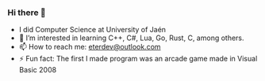 ### Hi there 👋
- I did Computer Science at University of Jaén
- 🌱 I’m interested in learning C++, C#, Lua, Go, Rust, C, among others.
- 📫 How to reach me: [eterdev@outlook.com](mailto:eterdev@outlook.com)
- ⚡ Fun fact: The first I made program was an arcade game made in Visual Basic 2008 

<!--
**antjarm/antjarm** is a ✨ _special_ ✨ repository because its `README.md` (this file) appears on your GitHub profile.

Here are some ideas to get you started:

- 🔭 I’m currently working on ...

- 👯 I’m looking to collaborate on ...
- 🤔 I’m looking for help with ...
- 💬 Ask me about ...
- 📫 How to reach me: ...
- 😄 Pronouns: ...

-->
